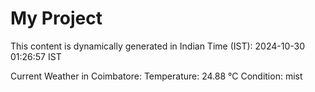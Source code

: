 # My Project

This content is dynamically generated in Indian Time (IST): 2024-10-30 01:26:57 IST


Current Weather in Coimbatore:
Temperature: 24.88 °C
Condition: mist
